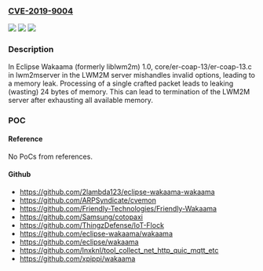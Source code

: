 ### [CVE-2019-9004](https://cve.mitre.org/cgi-bin/cvename.cgi?name=CVE-2019-9004)
![](https://img.shields.io/static/v1?label=Product&message=n%2Fa&color=blue)
![](https://img.shields.io/static/v1?label=Version&message=n%2Fa&color=blue)
![](https://img.shields.io/static/v1?label=Vulnerability&message=n%2Fa&color=brighgreen)

### Description

In Eclipse Wakaama (formerly liblwm2m) 1.0, core/er-coap-13/er-coap-13.c in lwm2mserver in the LWM2M server mishandles invalid options, leading to a memory leak. Processing of a single crafted packet leads to leaking (wasting) 24 bytes of memory. This can lead to termination of the LWM2M server after exhausting all available memory.

### POC

#### Reference
No PoCs from references.

#### Github
- https://github.com/2lambda123/eclipse-wakaama-wakaama
- https://github.com/ARPSyndicate/cvemon
- https://github.com/Friendly-Technologies/Friendly-Wakaama
- https://github.com/Samsung/cotopaxi
- https://github.com/ThingzDefense/IoT-Flock
- https://github.com/eclipse-wakaama/wakaama
- https://github.com/eclipse/wakaama
- https://github.com/lnxknl/tool_collect_net_http_quic_mqtt_etc
- https://github.com/xpippi/wakaama

